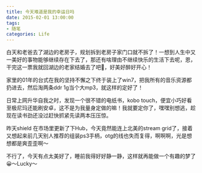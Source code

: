 ```yaml
---
title: 今天难道是我的幸运日吗
date: 2015-02-01 13:00:00
tags: 
- 随笔
categories: Life
---
```


白天和老爸去了湖边的老房子，规划拆到老房子家门口就不拆了！一想到人生中又一美好的事物能够继续存在下去了，那还有啥理由不继续快乐的生活下去呢，恩，干完这一票我就回湖边的老家结婚去了吧🙆，好美好醉好开心！

家里的01年的台式在我的坚持不懈之下终于装上了win7，把我所有的音乐资源都扔进去，然后淘两条ddr 1g当个大mp3，就这样的定好了！

日常上网升华自我之时，发现一个很不错的电纸书，kobo touch，便宜小巧好看至极尼玛还能刷安卓，这不是为我量身定做的嘛！我就要定你了，嘿嘿别想逃，趁现在读书劲还没过赶快抓紧先读两本压压惊。

昨天shield 在市场里更新了下Hub，今天竟然能连上北美的stream grid了，接着又想起来前几天别人推荐的组装ps3手柄，otg的线也失而复得，啊啊啊，光是想想都是爽歪歪啊～

不行了，今天有点太美好了，睡前我得好好静一静，这样就再能做一个有趣的梦了😀～Lucky～

